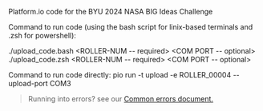Platform.io code for the BYU 2024 NASA BIG Ideas Challenge

Command to run code (using the bash script for linix-based terminals and .zsh for powershell):

./upload_code.bash <ROLLER-NUM -- required> <COM PORT -- optional>
./upload_code.zsh <ROLLER-NUM -- required> <COM PORT -- optional>

Command to run code directly: pio run -t upload -e ROLLER_00004 --upload-port COM3

> Running into errors? see our [Common errors document.](common_errors.md)
